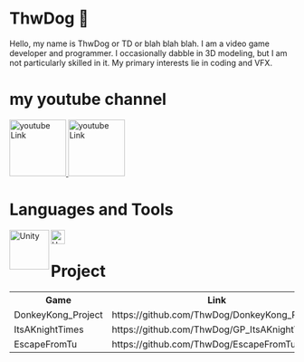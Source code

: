 # ThwDog 🐶

Hello, my name is ThwDog or TD or blah blah blah. I am a video game developer and programmer. 
I occasionally dabble in 3D modeling, but I am not particularly skilled in it. My primary interests lie in coding and VFX.

# my youtube channel
  <p align="left">
      <a href="https://www.youtube.com/channel/UCpdbXTFPDhVD8iQnLJ2XjHw">
         <img alt="youtube Link" width = "100px" src="https://upload.wikimedia.org/wikipedia/commons/b/b8/YouTube_Logo_2017.svg"/>    
      </a> 
    <a href="https://www.youtube.com/@ThwDog_Work">
         <img alt="youtube Link" width = "100px" src="https://upload.wikimedia.org/wikipedia/commons/b/b8/YouTube_Logo_2017.svg"/>    
      </a> 
  </p>

# Languages and Tools
<img align="left" alt="Unity" width="70px" src = "https://upload.wikimedia.org/wikipedia/commons/c/c4/Unity_2021.svg">
<img align="left" alt="Unity" width="25px" src = "https://upload.wikimedia.org/wikipedia/commons/b/bd/Logo_C_sharp.svg">
<br />

# Project
<table>
  <tr>
    <th>Game</th>
    <th>Link</th>
  </tr>
  <tr>
    <td>DonkeyKong_Project</td>
    <td>https://github.com/ThwDog/DonkeyKong_Project</td>
  </tr>
  <tr>
    <td>ItsAKnightTimes</td>
    <td>https://github.com/ThwDog/GP_ItsAKnightTimes</td>
  </tr>
  <tr>
    <td>EscapeFromTu</td>
    <td>https://github.com/ThwDog/EscapeFromTu</td>
  </tr>
</table>
